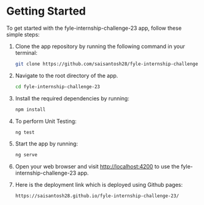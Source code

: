 # Getting Started

To get started with the fyle-internship-challenge-23 app, follow these simple steps:

1. Clone the app repository by running the following command in your terminal:

   ```bash
   git clone https://github.com/saisantosh28/fyle-internship-challenge-23.git

   ```

2. Navigate to the root directory of the app.

   ```bash
   cd fyle-internship-challenge-23
   ```

3. Install the required dependencies by running:

   ```bash
   npm install
   ```

4. To perform Unit Testing:

   ```bash
   ng test
   ```

5. Start the app by running:

   ```bash
   ng serve
   ```
   
6. Open your web browser and visit [http://localhost:4200](http://localhost:4200/) to use the fyle-internship-challenge-23 app.

7. Here is the deployment link which is deployed using Github pages:

    ```bash
    https://saisantosh28.github.io/fyle-internship-challenge-23/
    ```
